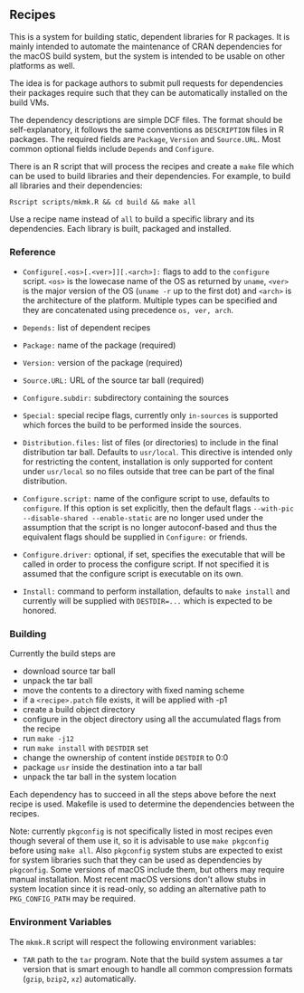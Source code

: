 ## Recipes

This is a system for building static, dependent libraries
for R packages. It is mainly intended to automate the maintenance of
CRAN dependencies for the macOS build system, but the system is intended
to be usable on other platforms as well.

The idea is for package authors to submit pull requests for
dependencies their packages require such that they can be
automatically installed on the build VMs.

The dependency descriptions are simple DCF files. The format should be
self-explanatory, it follows the same conventions as `DESCRIPTION`
files in R packages. The required fields are `Package`, `Version` and
`Source.URL`. Most common optional fields include `Depends` and
`Configure`.

There is an R script that will process the recipes and create a `make`
file which can be used to build libraries and their dependencies.
For example, to build all libraries and their dependencies:

    Rscript scripts/mkmk.R && cd build && make all

Use a recipe name instead of `all` to build a specific library and its
dependencies. Each library is built, packaged and installed.

### Reference

 * `Configure[.<os>[.<ver>]][.<arch>]:` flags to add to the `configure`
   script. `<os>` is the lowecase name of the OS as returned by
   `uname`, `<ver>` is the major version of the OS (`uname -r` up
   to the first dot) and `<arch>` is the architecture of the
   platform. Multiple types can be specified and they are concatenated
   using precedence `os, ver, arch`.

 * `Depends:` list of dependent recipes

 * `Package:` name of the package (required)

 * `Version:` version of the package (required)

 * `Source.URL:` URL of the source tar ball (required)

 * `Configure.subdir:` subdirectory containing the sources

 * `Special:` special recipe flags, currently only `in-sources` is
   supported which forces the build to be performed inside the
   sources.

 * `Distribution.files:` list of files (or directories) to include
   in the final distribution tar ball. Defaults to `usr/local`.
   This directive is intended only for restricting the content,
   installation is only supported for content under `usr/local`
   so no files outside that tree can be part of  the final
   distribution.

 * `Configure.script:` name of the configure script to use,
   defaults to `configure`. If this option is set explicitly,
   then the default flags `--with-pic --disable-shared --enable-static`
   are no longer used under the assumption that the script
   is no longer autoconf-based and thus the equivalent flags
   should be supplied in `Configure:` or friends.

 * `Configure.driver:` optional, if set, specifies the executable
   that will be called in order to process the configure script.
   If not specified it is assumed that the configure script is
   executable on its own.

 * `Install:` command to perform installation, defaults to
   `make install` and currently will be supplied with
   `DESTDIR=...` which is expected to be honored.


### Building

Currently the build steps are

 * download source tar ball
 * unpack the tar ball
 * move the contents to a directory with fixed naming scheme
 * if a `<recipe>.patch` file exists, it will be applied with -p1
 * create a build object directory
 * configure in the object directory using all the accumulated flags
   from the recipe
 * run `make -j12`
 * run `make install` with `DESTDIR` set
 * change the ownership of content instide `DESTDIR` to 0:0
 * package `usr` inside the destination into a tar ball
 * unpack the tar ball in the system location

Each dependency has to succeed in all the steps above before the next
recipe is used. Makefile is used to determine the dependencies between
the recipes.

Note: currently `pkgconfig` is not specifically listed in most recipes
even though several of them use it, so it is advisable to use `make
pkgconfig` before using `make all`. Also `pkgconfig` system stubs are
expected to exist for system libraries such that they can be used as
dependencies by `pkgconfig`. Some versions of macOS include them, but
others may require manual installation. Most recent macOS versions don't
allow stubs in system location since it is read-only, so adding an
alternative path to `PKG_CONFIG_PATH` may be required.

### Environment Variables

The `mkmk.R` script will respect the following environment variables:

 * `TAR` path to the `tar` program. Note that the build system assumes
   a tar version that is smart enough to handle all common compression
   formats (`gzip`, `bzip2`, `xz`) automatically.

